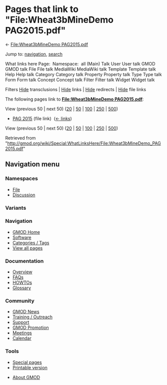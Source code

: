 <div id="mw-page-base" class="noprint">

</div>

<div id="mw-head-base" class="noprint">

</div>

<div id="content" class="mw-body" role="main">

<span id="top"></span>

<div id="mw-js-message" style="display:none;">

</div>



# <span dir="auto">Pages that link to "File:Wheat3bMineDemo PAG2015.pdf"</span>

<div id="bodyContent">

<div id="contentSub">

← [File:Wheat3bMineDemo
PAG2015.pdf](/wiki/File:Wheat3bMineDemo_PAG2015.pdf "File:Wheat3bMineDemo PAG2015.pdf")

</div>

<div id="jump-to-nav" class="mw-jump">

Jump to: [navigation](#mw-navigation), [search](#p-search)

</div>

<div id="mw-content-text">

What links here Page:  Namespace:  all (Main) Talk User User talk GMOD
GMOD talk File File talk MediaWiki MediaWiki talk Template Template talk
Help Help talk Category Category talk Property Property talk Type Type
talk Form Form talk Concept Concept talk Filter Filter talk Widget
Widget talk

Filters
[Hide](/mediawiki/index.php?title=Special:WhatLinksHere/File:Wheat3bMineDemo_PAG2015.pdf&hidetrans=1 "Special:WhatLinksHere/File:Wheat3bMineDemo PAG2015.pdf")
transclusions \|
[Hide](/mediawiki/index.php?title=Special:WhatLinksHere/File:Wheat3bMineDemo_PAG2015.pdf&hidelinks=1 "Special:WhatLinksHere/File:Wheat3bMineDemo PAG2015.pdf")
links \|
[Hide](/mediawiki/index.php?title=Special:WhatLinksHere/File:Wheat3bMineDemo_PAG2015.pdf&hideredirs=1 "Special:WhatLinksHere/File:Wheat3bMineDemo PAG2015.pdf")
redirects \|
[Hide](/mediawiki/index.php?title=Special:WhatLinksHere/File:Wheat3bMineDemo_PAG2015.pdf&hideimages=1 "Special:WhatLinksHere/File:Wheat3bMineDemo PAG2015.pdf")
file links

The following pages link to **[File:Wheat3bMineDemo
PAG2015.pdf](/wiki/File:Wheat3bMineDemo_PAG2015.pdf "File:Wheat3bMineDemo PAG2015.pdf")**:

View (previous 50 \| next 50)
([20](/mediawiki/index.php?title=Special:WhatLinksHere/File:Wheat3bMineDemo_PAG2015.pdf&limit=20 "Special:WhatLinksHere/File:Wheat3bMineDemo PAG2015.pdf")
\|
[50](/mediawiki/index.php?title=Special:WhatLinksHere/File:Wheat3bMineDemo_PAG2015.pdf&limit=50 "Special:WhatLinksHere/File:Wheat3bMineDemo PAG2015.pdf")
\|
[100](/mediawiki/index.php?title=Special:WhatLinksHere/File:Wheat3bMineDemo_PAG2015.pdf&limit=100 "Special:WhatLinksHere/File:Wheat3bMineDemo PAG2015.pdf")
\|
[250](/mediawiki/index.php?title=Special:WhatLinksHere/File:Wheat3bMineDemo_PAG2015.pdf&limit=250 "Special:WhatLinksHere/File:Wheat3bMineDemo PAG2015.pdf")
\|
[500](/mediawiki/index.php?title=Special:WhatLinksHere/File:Wheat3bMineDemo_PAG2015.pdf&limit=500 "Special:WhatLinksHere/File:Wheat3bMineDemo PAG2015.pdf"))

- [PAG 2015](/wiki/PAG_2015 "PAG 2015") (file link) ‎
  <span class="mw-whatlinkshere-tools">([←
  links](/mediawiki/index.php?title=Special:WhatLinksHere&target=PAG+2015 "Special:WhatLinksHere"))</span>

View (previous 50 \| next 50)
([20](/mediawiki/index.php?title=Special:WhatLinksHere/File:Wheat3bMineDemo_PAG2015.pdf&limit=20 "Special:WhatLinksHere/File:Wheat3bMineDemo PAG2015.pdf")
\|
[50](/mediawiki/index.php?title=Special:WhatLinksHere/File:Wheat3bMineDemo_PAG2015.pdf&limit=50 "Special:WhatLinksHere/File:Wheat3bMineDemo PAG2015.pdf")
\|
[100](/mediawiki/index.php?title=Special:WhatLinksHere/File:Wheat3bMineDemo_PAG2015.pdf&limit=100 "Special:WhatLinksHere/File:Wheat3bMineDemo PAG2015.pdf")
\|
[250](/mediawiki/index.php?title=Special:WhatLinksHere/File:Wheat3bMineDemo_PAG2015.pdf&limit=250 "Special:WhatLinksHere/File:Wheat3bMineDemo PAG2015.pdf")
\|
[500](/mediawiki/index.php?title=Special:WhatLinksHere/File:Wheat3bMineDemo_PAG2015.pdf&limit=500 "Special:WhatLinksHere/File:Wheat3bMineDemo PAG2015.pdf"))

</div>

<div class="printfooter">

Retrieved from
"<http://gmod.org/wiki/Special:WhatLinksHere/File:Wheat3bMineDemo_PAG2015.pdf>"

</div>

<div id="catlinks" class="catlinks catlinks-allhidden">

</div>

<div class="visualClear">

</div>

</div>

</div>

<div id="mw-navigation">

## Navigation menu

<div id="mw-head">



<div id="left-navigation">

<div id="p-namespaces" class="vectorTabs" role="navigation"
aria-labelledby="p-namespaces-label">

### Namespaces

- <span id="ca-nstab-image"><a href="/wiki/File:Wheat3bMineDemo_PAG2015.pdf" accesskey="c"
  title="View the file page [c]">File</a></span>
- <span id="ca-talk"><a
  href="/mediawiki/index.php?title=File_talk:Wheat3bMineDemo_PAG2015.pdf&amp;action=edit&amp;redlink=1"
  accesskey="t"
  title="Discussion about the content page [t]">Discussion</a></span>

</div>

<div id="p-variants" class="vectorMenu emptyPortlet" role="navigation"
aria-labelledby="p-variants-label">

### 

### Variants[](#)

<div class="menu">

</div>

</div>

</div>





</div>

</div>

</div>

<div id="mw-panel">

<div id="p-logo" role="banner">

<a href="/wiki/Main_Page"
style="background-image: url(http://gmod.org/images/GMOD-cogs.png);"
title="Visit the main page"></a>

</div>

<div id="p-Navigation" class="portal" role="navigation"
aria-labelledby="p-Navigation-label">

### Navigation

<div class="body">

- <span id="n-GMOD-Home">[GMOD Home](/wiki/Main_Page)</span>
- <span id="n-Software">[Software](/wiki/GMOD_Components)</span>
- <span id="n-Categories-.2F-Tags">[Categories /
  Tags](/wiki/Categories)</span>
- <span id="n-View-all-pages">[View all
  pages](/wiki/Special:AllPages)</span>

</div>

</div>

<div id="p-Documentation" class="portal" role="navigation"
aria-labelledby="p-Documentation-label">

### Documentation

<div class="body">

- <span id="n-Overview">[Overview](/wiki/Overview)</span>
- <span id="n-FAQs">[FAQs](/wiki/Category:FAQ)</span>
- <span id="n-HOWTOs">[HOWTOs](/wiki/Category:HOWTO)</span>
- <span id="n-Glossary">[Glossary](/wiki/Glossary)</span>

</div>

</div>

<div id="p-Community" class="portal" role="navigation"
aria-labelledby="p-Community-label">

### Community

<div class="body">

- <span id="n-GMOD-News">[GMOD News](/wiki/GMOD_News)</span>
- <span id="n-Training-.2F-Outreach">[Training /
  Outreach](/wiki/Training_and_Outreach)</span>
- <span id="n-Support">[Support](/wiki/Support)</span>
- <span id="n-GMOD-Promotion">[GMOD
  Promotion](/wiki/GMOD_Promotion)</span>
- <span id="n-Meetings">[Meetings](/wiki/Meetings)</span>
- <span id="n-Calendar">[Calendar](/wiki/Calendar)</span>

</div>

</div>

<div id="p-tb" class="portal" role="navigation"
aria-labelledby="p-tb-label">

### Tools

<div class="body">

- <span id="t-specialpages"><a href="/wiki/Special:SpecialPages" accesskey="q"
  title="A list of all special pages [q]">Special pages</a></span>
- <span id="t-print"><a
  href="/mediawiki/index.php?title=Special:WhatLinksHere/File:Wheat3bMineDemo_PAG2015.pdf&amp;printable=yes"
  rel="alternate" accesskey="p"
  title="Printable version of this page [p]">Printable version</a></span>

</div>

</div>

</div>

</div>

<div id="footer" role="contentinfo">

- <span id="footer-places-about">[About
  GMOD](/wiki/GMOD:About "GMOD:About")</span>

<!-- -->






</div>
